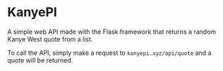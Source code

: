 # KanyePI
A simple web API made with the Flask framework that returns a random Kanye West quote from a list.

To call the API, simply make a request to `kanyepi.xyz/api/quote` and a quote will be returned.
